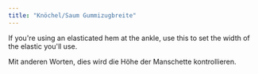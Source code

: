 ```yaml
---
title: "Knöchel/Saum Gummizugbreite"
---
```


If you're using an elasticated hem at the ankle, use this to set the width of the elastic you'll use.

Mit anderen Worten, dies wird die Höhe der Manschette kontrollieren.




